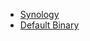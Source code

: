 
* [Synology](/software/synology/synology/)
* [Default Binary](/software/synology/default-binary.md)
